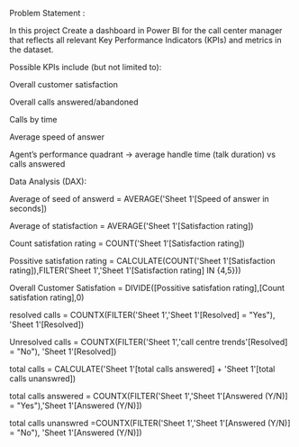 Problem Statement :

In this project Create a dashboard in Power BI for the call center manager that reflects all relevant Key Performance Indicators (KPIs) and metrics in the dataset.

Possible KPIs include (but not limited to):

Overall customer satisfaction

Overall calls answered/abandoned

Calls by time

Average speed of answer

Agent’s performance quadrant -> average handle time (talk duration) vs calls answered

Data Analysis (DAX):

Average of seed of answerd = AVERAGE('Sheet 1'[Speed of answer in seconds])

Average of statisfaction = AVERAGE('Sheet 1'[Satisfaction rating])

Count satisfation rating = COUNT('Sheet 1'[Satisfaction rating])

Possitive satisfation rating = CALCULATE(COUNT('Sheet 1'[Satisfaction rating]),FILTER('Sheet 1','Sheet 1'[Satisfaction rating] IN {4,5}))

Overall Customer Satisfation = DIVIDE([Possitive satisfation rating],[Count satisfation rating],0)

resolved calls = COUNTX(FILTER('Sheet 1','Sheet 1'[Resolved] = "Yes"), 'Sheet 1'[Resolved])

Unresolved calls = COUNTX(FILTER('Sheet 1','call centre trends'[Resolved] = "No"), 'Sheet 1'[Resolved])

total calls = CALCULATE('Sheet 1'[total calls answered] + 'Sheet 1'[total calls unanswred])

total calls answered = COUNTX(FILTER('Sheet 1','Sheet 1'[Answered (Y/N)] = "Yes"),'Sheet 1'[Answered (Y/N)])

total calls unanswred =COUNTX(FILTER('Sheet 1','Sheet 1'[Answered (Y/N)] = "No"), 'Sheet 1'[Answered (Y/N)])

